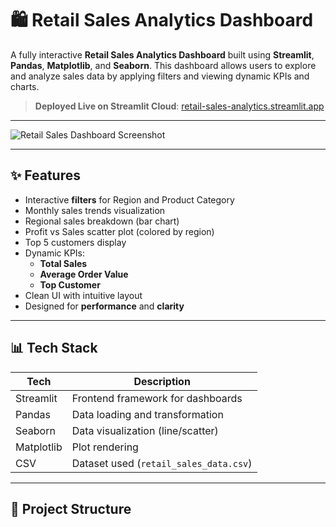 # 🛍️ Retail Sales Analytics Dashboard

A fully interactive **Retail Sales Analytics Dashboard** built using **Streamlit**, **Pandas**, **Matplotlib**, and **Seaborn**. This dashboard allows users to explore and analyze sales data by applying filters and viewing dynamic KPIs and charts.

> **Deployed Live on Streamlit Cloud**: [retail-sales-analytics.streamlit.app](https://retail-sales-analytics.streamlit.app)

---

![Retail Sales Dashboard Screenshot](https://user-images.githubusercontent.com/your-username/dashboard-screenshot.png)

---

## ✨ Features

- Interactive **filters** for Region and Product Category
- Monthly sales trends visualization
- Regional sales breakdown (bar chart)
- Profit vs Sales scatter plot (colored by region)
- Top 5 customers display
- Dynamic KPIs:
  - **Total Sales**
  - **Average Order Value**
  - **Top Customer**
- Clean UI with intuitive layout
- Designed for **performance** and **clarity**

---

## 📊 Tech Stack

| Tech        | Description                         |
|-------------|-------------------------------------|
| Streamlit   | Frontend framework for dashboards   |
| Pandas      | Data loading and transformation     |
| Seaborn     | Data visualization (line/scatter)   |
| Matplotlib  | Plot rendering                      |
| CSV         | Dataset used (`retail_sales_data.csv`) |

---

## 📁 Project Structure
